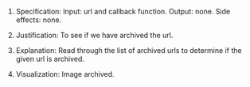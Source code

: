 1. Specification:
Input:  url and callback function.  Output: none.  Side effects:  none.

2. Justification:
To see if we have archived the url.

3. Explanation:
Read through the list of archived urls to determine if the given url is archived.

4. Visualization:
Image archived.


